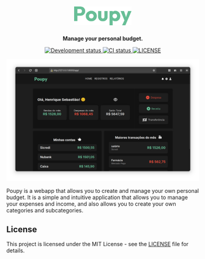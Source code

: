 <h1 align="center">
    <img src="utils/img/bitmap.png" alt="Poupy" width="150"/>
    <br>
</h1>

<p align="center"><strong>Manage your personal budget.</strong></p>

<p align="center" style="text-decoration: none">
  <a href="https://github.com/henriquesebastiao/poupy">
    <img src="https://img.shields.io/badge/Status-development-red" alt="Development status" />
  </a>
  <a href="https://github.com/henriquesebastiao/poupy/actions/workflows/ci.yml">
    <img src="https://github.com/henriquesebastiao/poupy/actions/workflows/ci.yml/badge.svg" alt="CI status"/>
  </a>
  <a href="https://github.com/henriquesebastiao/poupy/blob/main/LICENSE">
    <img alt="LICENSE" src="https://img.shields.io/github/license/henriquesebastiao/poupy"/>
  </a>
</p>

<p align="center">
  <img src="utils/img/screenshot.png" alt="Preview"/>
</p>

Poupy is a webapp that allows you to create and manage your own personal budget.
It is a simple and intuitive application that allows you to manage your expenses and income, and also allows you to
create your own categories and subcategories.

## License

This project is licensed under the MIT License - see the [LICENSE](LICENSE) file for details.

